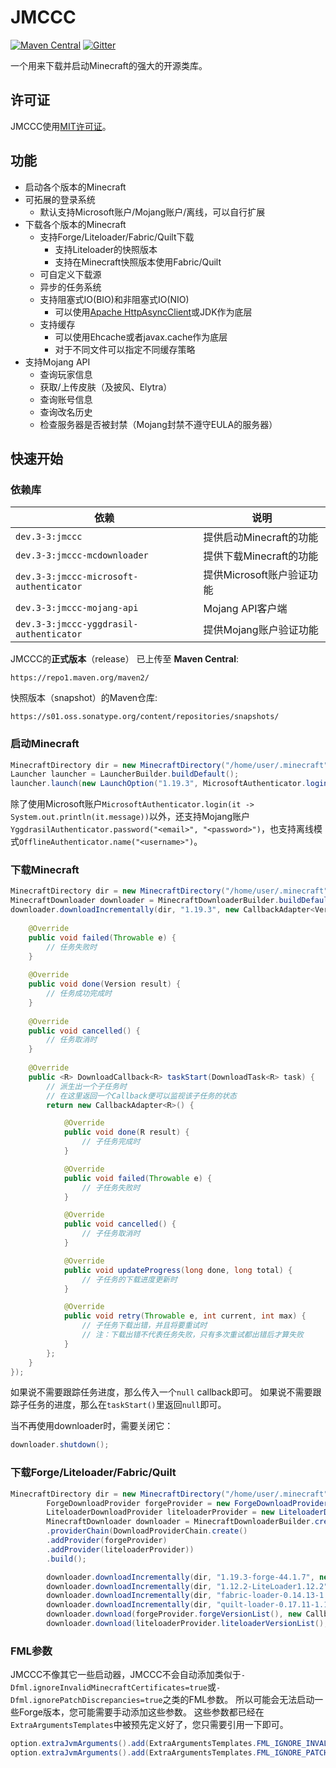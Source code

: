 # JMCCC
[![Maven Central](https://img.shields.io/maven-central/v/dev.3-3/jmccc)](https://central.sonatype.com/search?q=jmccc&namespace=dev.3-3)
[![Gitter](https://badges.gitter.im/Join%20Chat.svg)](https://gitter.im/Southern-InfinityStudio/JMCCC?utm_source=badge&utm_medium=badge&utm_campaign=pr-badge)

一个用来下载并启动Minecraft的强大的开源类库。

## 许可证
JMCCC使用[MIT许可证](https://github.com/xfl03/JMCCC/LICENSE)。

## 功能
 * 启动各个版本的Minecraft
 * 可拓展的登录系统
   * 默认支持Microsoft账户/Mojang账户/离线，可以自行扩展
 * 下载各个版本的Minecraft
   * 支持Forge/Liteloader/Fabric/Quilt下载
     * 支持Liteloader的快照版本
     * 支持在Minecraft快照版本使用Fabric/Quilt
   * 可自定义下载源
   * 异步的任务系统
   * 支持阻塞式IO(BIO)和非阻塞式IO(NIO)
     * 可以使用[Apache HttpAsyncClient](http://hc.apache.org/httpcomponents-asyncclient-dev/)或JDK作为底层
   * 支持缓存
     * 可以使用Ehcache或者javax.cache作为底层
     * 对于不同文件可以指定不同缓存策略
 * 支持Mojang API
   * 查询玩家信息
   * 获取/上传皮肤（及披风、Elytra）
   * 查询账号信息
   * 查询改名历史
   * 检查服务器是否被封禁（Mojang封禁不遵守EULA的服务器）

## 快速开始
### 依赖库
| 依赖                                      | 说明                |
|-----------------------------------------|-------------------|
| `dev.3-3:jmccc`                         | 提供启动Minecraft的功能  |
| `dev.3-3:jmccc-mcdownloader`            | 提供下载Minecraft的功能  |
| `dev.3-3:jmccc-microsoft-authenticator` | 提供Microsoft账户验证功能 |
| `dev.3-3:jmccc-mojang-api`              | Mojang API客户端     |
| `dev.3-3:jmccc-yggdrasil-authenticator` | 提供Mojang账户验证功能    |

JMCCC的**正式版本**（release） 已上传至 **Maven Central**:
```
https://repo1.maven.org/maven2/
```

快照版本（snapshot）的Maven仓库:
```
https://s01.oss.sonatype.org/content/repositories/snapshots/
```

### 启动Minecraft
```java
MinecraftDirectory dir = new MinecraftDirectory("/home/user/.minecraft");
Launcher launcher = LauncherBuilder.buildDefault();
launcher.launch(new LaunchOption("1.19.3", MicrosoftAuthenticator.login(it -> System.out.println(it.message)), dir));
```
除了使用Microsoft账户`MicrosoftAuthenticator.login(it -> System.out.println(it.message))`以外，还支持Mojang账户`YggdrasilAuthenticator.password("<email>", "<password>")`，也支持离线模式`OfflineAuthenticator.name("<username>")`。

### 下载Minecraft
```java
MinecraftDirectory dir = new MinecraftDirectory("/home/user/.minecraft");
MinecraftDownloader downloader = MinecraftDownloaderBuilder.buildDefault();
downloader.downloadIncrementally(dir, "1.19.3", new CallbackAdapter<Version>() {
	
	@Override
	public void failed(Throwable e) {
		// 任务失败时
	}
	
	@Override
	public void done(Version result) {
		// 任务成功完成时
	}
	
	@Override
	public void cancelled() {
		// 任务取消时
	}
	
	@Override
	public <R> DownloadCallback<R> taskStart(DownloadTask<R> task) {
		// 派生出一个子任务时
		// 在这里返回一个Callback便可以监视该子任务的状态
		return new CallbackAdapter<R>() {

			@Override
			public void done(R result) {
				// 子任务完成时
			}

			@Override
			public void failed(Throwable e) {
				// 子任务失败时
			}

			@Override
			public void cancelled() {
				// 子任务取消时
			}

			@Override
			public void updateProgress(long done, long total) {
				// 子任务的下载进度更新时
			}

			@Override
			public void retry(Throwable e, int current, int max) {
				// 子任务下载出错，并且将要重试时
				// 注：下载出错不代表任务失败，只有多次重试都出错后才算失败
			}
		};
	}
});
```

如果说不需要跟踪任务进度，那么传入一个`null` callback即可。
如果说不需要跟踪子任务的进度，那么在`taskStart()`里返回`null`即可。

当不再使用downloader时，需要关闭它：
```java
downloader.shutdown();
```

### 下载Forge/Liteloader/Fabric/Quilt
```java
MinecraftDirectory dir = new MinecraftDirectory("/home/user/.minecraft");
        ForgeDownloadProvider forgeProvider = new ForgeDownloadProvider();
        LiteloaderDownloadProvider liteloaderProvider = new LiteloaderDownloadProvider();
        MinecraftDownloader downloader = MinecraftDownloaderBuilder.create()
        .providerChain(DownloadProviderChain.create()
        .addProvider(forgeProvider)
        .addProvider(liteloaderProvider))
        .build();

        downloader.downloadIncrementally(dir, "1.19.3-forge-44.1.7", new CallbackAdapter<Version>() {...});
        downloader.downloadIncrementally(dir, "1.12.2-LiteLoader1.12.2", new CallbackAdapter<Version>() {...});
        downloader.downloadIncrementally(dir, "fabric-loader-0.14.13-1.19.3", new CallbackAdapter<Version>() {...});
        downloader.downloadIncrementally(dir, "quilt-loader-0.17.11-1.19.3", new CallbackAdapter<Version>() {...});
        downloader.download(forgeProvider.forgeVersionList(), new CallbackAdapter<ForgeVersionList>() {...});
        downloader.download(liteloaderProvider.liteloaderVersionList(), new CallbackAdapter<LiteloaderVersionList>() {...});
```

### FML参数
JMCCC不像其它一些启动器，JMCCC不会自动添加类似于`-Dfml.ignoreInvalidMinecraftCertificates=true`或`-Dfml.ignorePatchDiscrepancies=true`之类的FML参数。
所以可能会无法启动一些Forge版本，您可能需要手动添加这些参数。
这些参数都已经在`ExtraArgumentsTemplates`中被预先定义好了，您只需要引用一下即可。
```java
option.extraJvmArguments().add(ExtraArgumentsTemplates.FML_IGNORE_INVALID_MINECRAFT_CERTIFICATES);
option.extraJvmArguments().add(ExtraArgumentsTemplates.FML_IGNORE_PATCH_DISCREPANCISE);
```

